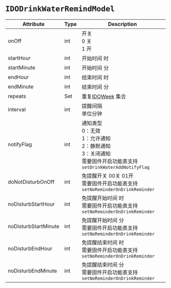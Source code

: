 # `IDODrinkWaterRemindModel`

| Attribute | Type | Description |
| ----------- | ------- | ------------ |
| onOff | int | 开关<br/>0 关<br/>1 开 |
| startHour | int | 开始时间 时 |
| startMinute | int | 开始时间 分 |
| endHour | int | 结束时间 时 |
| endMinute | int | 结束时间 分 |
| repeats | Set<IDOWeek> | 重复[IDOWeek](../enum/IDOWeek.md) 集合 |
| interval | int | 提醒间隔<br/>单位分钟 |
| notifyFlag | int | 通知类型 <br/>0：无效 <br/>1：允许通知<br/>2：静默通知<br/>3：关闭通知 <br/>需要固件开启功能表支持 `setDrinkWaterAddNotifyFlag` |
| doNotDisturbOnOff | int | 免提醒开关 00关 01开<br/>需要固件开启功能表支持 `setNoReminderOnDrinkReminder` |
| noDisturbStartHour | int | 免提醒开始时间 时<br/>需要固件开启功能表支持 `setNoReminderOnDrinkReminder` |
| noDisturbStartMinute | int | 免提醒开始时间 分<br/>需要固件开启功能表支持 `setNoReminderOnDrinkReminder` |
| noDisturbEndHour | int | 免提醒结束时间 时<br/>需要固件开启功能表支持 `setNoReminderOnDrinkReminder` |
| noDisturbEndMinute | int | 免提醒结束时间 分<br/>需要固件开启功能表支持 `setNoReminderOnDrinkReminder` |

